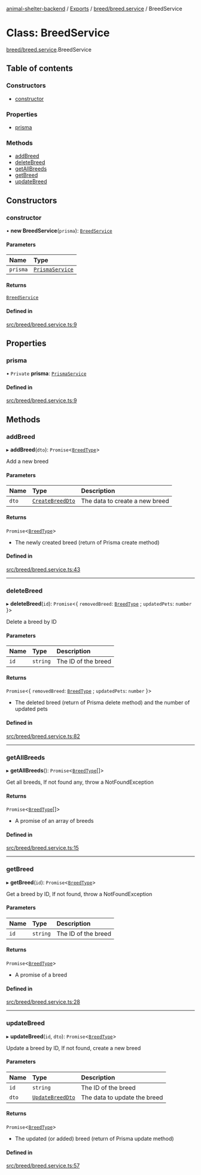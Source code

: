 [animal-shelter-backend](../README.md) / [Exports](../modules.md) / [breed/breed.service](../modules/breed_breed_service.md) / BreedService

# Class: BreedService

[breed/breed.service](../modules/breed_breed_service.md).BreedService

## Table of contents

### Constructors

- [constructor](breed_breed_service.BreedService.md#constructor)

### Properties

- [prisma](breed_breed_service.BreedService.md#prisma)

### Methods

- [addBreed](breed_breed_service.BreedService.md#addbreed)
- [deleteBreed](breed_breed_service.BreedService.md#deletebreed)
- [getAllBreeds](breed_breed_service.BreedService.md#getallbreeds)
- [getBreed](breed_breed_service.BreedService.md#getbreed)
- [updateBreed](breed_breed_service.BreedService.md#updatebreed)

## Constructors

### constructor

• **new BreedService**(`prisma`): [`BreedService`](breed_breed_service.BreedService.md)

#### Parameters

| Name | Type |
| :------ | :------ |
| `prisma` | [`PrismaService`](prisma_prisma_service.PrismaService.md) |

#### Returns

[`BreedService`](breed_breed_service.BreedService.md)

#### Defined in

[src/breed/breed.service.ts:9](https://github.com/B4LiN7/animal-shelter-backend/blob/1dff22f62fa53a2f3b721b18c90a57a5c18f4cde/src/breed/breed.service.ts#L9)

## Properties

### prisma

• `Private` **prisma**: [`PrismaService`](prisma_prisma_service.PrismaService.md)

#### Defined in

[src/breed/breed.service.ts:9](https://github.com/B4LiN7/animal-shelter-backend/blob/1dff22f62fa53a2f3b721b18c90a57a5c18f4cde/src/breed/breed.service.ts#L9)

## Methods

### addBreed

▸ **addBreed**(`dto`): `Promise`\<[`BreedType`](../interfaces/breed_type_breed_type.BreedType.md)\>

Add a new breed

#### Parameters

| Name | Type | Description |
| :------ | :------ | :------ |
| `dto` | [`CreateBreedDto`](breed_dto_create_breed_dto.CreateBreedDto.md) | The data to create a new breed |

#### Returns

`Promise`\<[`BreedType`](../interfaces/breed_type_breed_type.BreedType.md)\>

- The newly created breed (return of Prisma create method)

#### Defined in

[src/breed/breed.service.ts:43](https://github.com/B4LiN7/animal-shelter-backend/blob/1dff22f62fa53a2f3b721b18c90a57a5c18f4cde/src/breed/breed.service.ts#L43)

___

### deleteBreed

▸ **deleteBreed**(`id`): `Promise`\<\{ `removedBreed`: [`BreedType`](../interfaces/breed_type_breed_type.BreedType.md) ; `updatedPets`: `number`  }\>

Delete a breed by ID

#### Parameters

| Name | Type | Description |
| :------ | :------ | :------ |
| `id` | `string` | The ID of the breed |

#### Returns

`Promise`\<\{ `removedBreed`: [`BreedType`](../interfaces/breed_type_breed_type.BreedType.md) ; `updatedPets`: `number`  }\>

- The deleted breed (return of Prisma delete method) and the number of updated pets

#### Defined in

[src/breed/breed.service.ts:82](https://github.com/B4LiN7/animal-shelter-backend/blob/1dff22f62fa53a2f3b721b18c90a57a5c18f4cde/src/breed/breed.service.ts#L82)

___

### getAllBreeds

▸ **getAllBreeds**(): `Promise`\<[`BreedType`](../interfaces/breed_type_breed_type.BreedType.md)[]\>

Get all breeds, If not found any, throw a NotFoundException

#### Returns

`Promise`\<[`BreedType`](../interfaces/breed_type_breed_type.BreedType.md)[]\>

- A promise of an array of breeds

#### Defined in

[src/breed/breed.service.ts:15](https://github.com/B4LiN7/animal-shelter-backend/blob/1dff22f62fa53a2f3b721b18c90a57a5c18f4cde/src/breed/breed.service.ts#L15)

___

### getBreed

▸ **getBreed**(`id`): `Promise`\<[`BreedType`](../interfaces/breed_type_breed_type.BreedType.md)\>

Get a breed by ID, If not found, throw a NotFoundException

#### Parameters

| Name | Type | Description |
| :------ | :------ | :------ |
| `id` | `string` | The ID of the breed |

#### Returns

`Promise`\<[`BreedType`](../interfaces/breed_type_breed_type.BreedType.md)\>

- A promise of a breed

#### Defined in

[src/breed/breed.service.ts:28](https://github.com/B4LiN7/animal-shelter-backend/blob/1dff22f62fa53a2f3b721b18c90a57a5c18f4cde/src/breed/breed.service.ts#L28)

___

### updateBreed

▸ **updateBreed**(`id`, `dto`): `Promise`\<[`BreedType`](../interfaces/breed_type_breed_type.BreedType.md)\>

Update a breed by ID, If not found, create a new breed

#### Parameters

| Name | Type | Description |
| :------ | :------ | :------ |
| `id` | `string` | The ID of the breed |
| `dto` | [`UpdateBreedDto`](breed_dto_update_breed_dto.UpdateBreedDto.md) | The data to update the breed |

#### Returns

`Promise`\<[`BreedType`](../interfaces/breed_type_breed_type.BreedType.md)\>

- The updated (or added) breed (return of Prisma update method)

#### Defined in

[src/breed/breed.service.ts:57](https://github.com/B4LiN7/animal-shelter-backend/blob/1dff22f62fa53a2f3b721b18c90a57a5c18f4cde/src/breed/breed.service.ts#L57)
